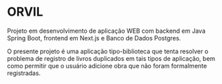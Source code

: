 # ORVIL

Projeto em desenvolvimento de aplicação WEB com backend em Java Spring Boot, frontend em Next.js e Banco de Dados Postgres.

O presente projeto é uma aplicação tipo-biblioteca que tenta resolver o problema de registro de livros duplicados em tais tipos de aplicação, bem como permitir que o usuário adicione obra que não foram formalmente registradas.
